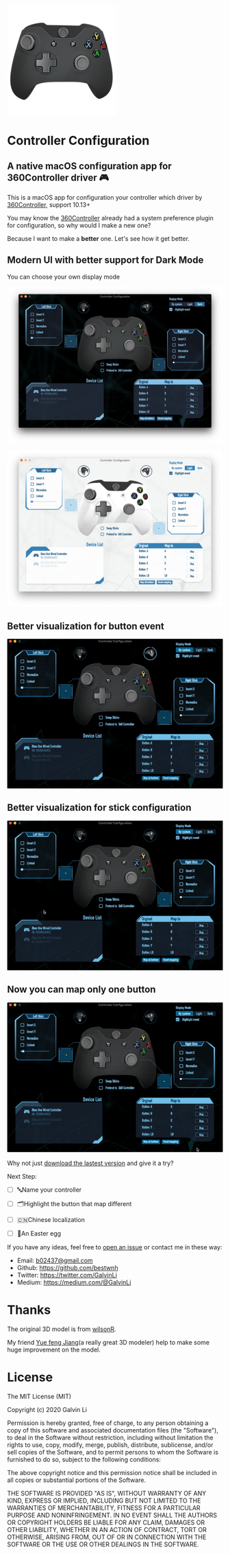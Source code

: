 ![GitHub Logo](/ControllerApp/Assets.xcassets/AppIcon.appiconset/256.png)
# Controller Configuration
## A native macOS configuration app for 360Controller driver 🎮

This is a macOS app for configuration your controller which driver by [360Controller](https://github.com/360Controller/360Controller), support 10.13+

You may know the [360Controller](https://github.com/360Controller/360Controller) already had a system preference plugin for configuration, so why would I make a new one?

Because I want to make a **better** one. Let's see how it get better.

## Modern UI with better support for Dark Mode
You can choose your own display mode

![Dark Mode image](/GithubImages/dark_mode.png)

![Light Mode image](/GithubImages/light_mode.png)

## Better visualization for button event

![button event gif](/GithubImages/button_event.gif)

## Better visualization for stick configuration

![visualization for stick configuration gif](/GithubImages/stick_configuration.gif)

## Now you can map only one button

![map one button gif](/GithubImages/map_button.gif)

Why not just [download the lastest version](https://github.com/bestwnh/ControllerApp/releases) and give it a try?

Next Step:
- [ ] 🔤Name your controller
- [ ] 🗂Highlight the button that map different
- [ ] 🇨🇳Chinese localization
- [ ] 🥚An Easter egg


If you have any ideas, feel free to [open an issue](https://github.com/bestwnh/ControllerApp/issues) or contact me in these way:
* Email: b02437@gmail.com
* Github: https://github.com/bestwnh
* Twitter: https://twitter.com/GalvinLi
* Medium: https://medium.com/@GalvinLi


# Thanks

The original 3D model is from [wilsonR](https://sketchfab.com/3d-models/xbox-controller-a8d4bbaecf004885bfd68fe79b0c2077).

My friend [Yue feng Jiang](https://www.artstation.com/cgwind)(a really great 3D modeler) help to make some huge improvement on the model.


# License

The MIT License (MIT)

Copyright (c) 2020 Galvin Li

Permission is hereby granted, free of charge, to any person obtaining a copy of this software and associated documentation files (the "Software"), to deal in the Software without restriction, including without limitation the rights to use, copy, modify, merge, publish, distribute, sublicense, and/or sell copies of the Software, and to permit persons to whom the Software is furnished to do so, subject to the following conditions:

The above copyright notice and this permission notice shall be included in all copies or substantial portions of the Software.

THE SOFTWARE IS PROVIDED "AS IS", WITHOUT WARRANTY OF ANY KIND, EXPRESS OR IMPLIED, INCLUDING BUT NOT LIMITED TO THE WARRANTIES OF MERCHANTABILITY, FITNESS FOR A PARTICULAR PURPOSE AND NONINFRINGEMENT. IN NO EVENT SHALL THE AUTHORS OR COPYRIGHT HOLDERS BE LIABLE FOR ANY CLAIM, DAMAGES OR OTHER LIABILITY, WHETHER IN AN ACTION OF CONTRACT, TORT OR OTHERWISE, ARISING FROM, OUT OF OR IN CONNECTION WITH THE SOFTWARE OR THE USE OR OTHER DEALINGS IN THE SOFTWARE.

